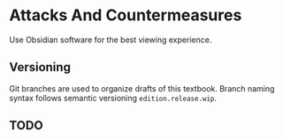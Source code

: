 # Attacks And Countermeasures
Use Obsidian software for the best viewing experience.
## Versioning
Git branches are used to organize drafts of this textbook.  Branch naming syntax follows semantic versioning `edition.release.wip`.
## TODO
